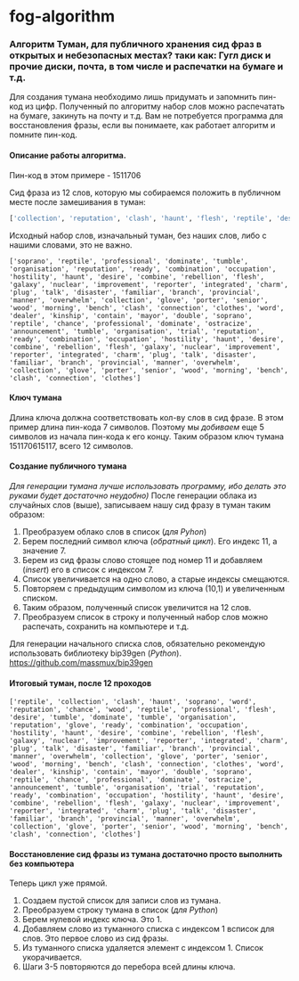 # fog-algorithm

### Алгоритм Туман, для публичного хранения сид фраз в открытых и небезопасных местах? таки как: Гугл диск и прочие диски, почта, в том числе и распечатки на бумаге и т.д.

Для создания тумана необходимо лишь придумать и запомнить пин-код из цифр. Полученный по алгоритму набор слов можно распечатать на бумаге, закинуть на почту и т.д. 
Вам не потребуется программа для восстановления фразы, если вы понимаете, как работает алгоритм и помните пин-код.


#### Описание работы алгоритма.

Пин-код в этом примере - 1511706

Сид фраза из 12 слов, которую мы собираемся положить в публичном месте после замешивания в туман:
``` python
['collection', 'reputation', 'clash', 'haunt', 'flesh', 'reptile', 'desire', 'word', 'tumble', 'chance', 'wood', 'glove']
```

Исходный набор слов, изначальный туман, без наших слов, либо с нашими словами, это не важно.

`
['soprano', 'reptile', 'professional', 'dominate', 'tumble', 'organisation', 'reputation', 'ready', 'combination', 'occupation', 'hostility', 'haunt', 'desire', 'combine', 'rebellion', 'flesh', 'galaxy', 'nuclear', 'improvement', 'reporter', 'integrated', 'charm', 'plug', 'talk', 'disaster', 'familiar', 'branch', 'provincial', 'manner', 'overwhelm', 'collection', 'glove', 'porter', 'senior', 'wood', 'morning', 'bench', 'clash', 'connection', 'clothes', 'word', 'dealer', 'kinship', 'contain', 'mayor', 'double', 'soprano', 'reptile', 'chance', 'professional', 'dominate', 'ostracize', 'announcement', 'tumble', 'organisation', 'trial', 'reputation', 'ready', 'combination', 'occupation', 'hostility', 'haunt', 'desire', 'combine', 'rebellion', 'flesh', 'galaxy', 'nuclear', 'improvement', 'reporter', 'integrated', 'charm', 'plug', 'talk', 'disaster', 'familiar', 'branch', 'provincial', 'manner', 'overwhelm', 'collection', 'glove', 'porter', 'senior', 'wood', 'morning', 'bench', 'clash', 'connection', 'clothes']
`
#### Ключ тумана
Длина ключа должна соответствовать кол-ву слов в сид фразе. В этом пример длина пин-кода 7 символов. Поэтому мы _добиваем_ еще 5 символов из начала пин-кода к его концу.
Таким образом ключ тумана 151170615117, всего 12 символов.

#### Создание публичного тумана
_Для генерации тумана лучше использовать программу, ибо делать это руками будет достаточно неудобно)_
После генерации облака из случайных слов (выше), записываем нашу сид фразу в туман таким образом:
1. Преобразуем облако слов в список (_для Pyhon_)
2. Берем последний символ ключа (_обратный цикл_). Его индекс 11, а значение 7.
3. Берем из сид фразы слово стоящее под номер 11 и добавляем (_insert_) его в список с индексом 7.
4. Список увеличивается на одно слово, а старые индексы смещаются.
5. Повторяем с предыдущим символом из ключа (10,1) и увеличенным списком.
6. Таким образом, полученный список увеличится на 12 слов.
7. Преобразуем список в строку и полученный набор слов можно распечать, сохранить на компьютере и т.д.

   
Для генерации начального списка слов, обязательно рекомендую использовать библиотеку bip39gen (_Python_).
<https://github.com/massmux/bip39gen>

#### Итоговый туман, после 12 проходов
`
['reptile', 'collection', 'clash', 'haunt', 'soprano', 'word', 'reputation', 'chance', 'wood', 'reptile', 'professional', 'flesh', 'desire', 'tumble', 'dominate', 'tumble', 'organisation', 'reputation', 'glove', 'ready', 'combination', 'occupation', 'hostility', 'haunt', 'desire', 'combine', 'rebellion', 'flesh', 'galaxy', 'nuclear', 'improvement', 'reporter', 'integrated', 'charm', 'plug', 'talk', 'disaster', 'familiar', 'branch', 'provincial', 'manner', 'overwhelm', 'collection', 'glove', 'porter', 'senior', 'wood', 'morning', 'bench', 'clash', 'connection', 'clothes', 'word', 'dealer', 'kinship', 'contain', 'mayor', 'double', 'soprano', 'reptile', 'chance', 'professional', 'dominate', 'ostracize', 'announcement', 'tumble', 'organisation', 'trial', 'reputation', 'ready', 'combination', 'occupation', 'hostility', 'haunt', 'desire', 'combine', 'rebellion', 'flesh', 'galaxy', 'nuclear', 'improvement', 'reporter', 'integrated', 'charm', 'plug', 'talk', 'disaster', 'familiar', 'branch', 'provincial', 'manner', 'overwhelm', 'collection', 'glove', 'porter', 'senior', 'wood', 'morning', 'bench', 'clash', 'connection', 'clothes']
`

#### Восстановление сид фразы из тумана достаточно просто выполнить без компьютера
Теперь цикл уже прямой.
1. Создаем пустой список для записи слов из тумана.
2. Преобразуем строку тумана в список (_для Python_)
3. Берем нулевой индекс ключа. Это 1.
4. Добавляем слово из туманного списка с индексом 1 всписок для слов. Это первое слово из сид фразы.
5. Из туманного списка удаляется элемент с индексом 1. Список укорачивается.
6. Шаги 3-5 повторяются до перебора всей длины ключа.

